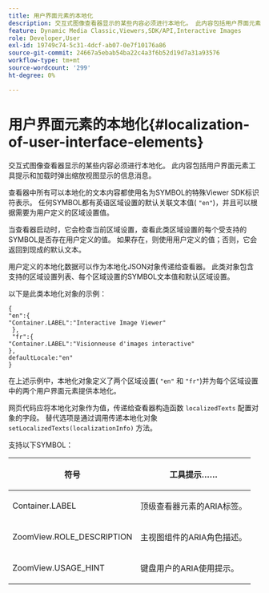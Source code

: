 ```yaml
---
title: 用户界面元素的本地化
description: 交互式图像查看器显示的某些内容必须进行本地化。 此内容包括用户界面元素工具提示和加载时弹出缩放视图显示的信息消息。
feature: Dynamic Media Classic,Viewers,SDK/API,Interactive Images
role: Developer,User
exl-id: 19749c74-5c31-4dcf-ab07-0e7f10176a86
source-git-commit: 24667a5ebab54ba22c4a3f6b52d19d7a31a93576
workflow-type: tm+mt
source-wordcount: '299'
ht-degree: 0%

---
```


# 用户界面元素的本地化{#localization-of-user-interface-elements}

交互式图像查看器显示的某些内容必须进行本地化。 此内容包括用户界面元素工具提示和加载时弹出缩放视图显示的信息消息。

查看器中所有可以本地化的文本内容都使用名为SYMBOL的特殊Viewer SDK标识符表示。 任何SYMBOL都有英语区域设置的默认关联文本值( `"en"`)，并且可以根据需要为用户定义的区域设置值。

当查看器启动时，它会检查当前区域设置，查看此类区域设置的每个受支持的SYMBOL是否存在用户定义的值。 如果存在，则使用用户定义的值；否则，它会返回到现成的默认文本。

用户定义的本地化数据可以作为本地化JSON对象传递给查看器。 此类对象包含支持的区域设置列表、每个区域设置的SYMBOL文本值和默认区域设置。

以下是此类本地化对象的示例：

```
{ 
"en":{ 
"Container.LABEL":"Interactive Image Viewer" 
 }, 
 "fr":{ 
"Container.LABEL":"Visionneuse d'images interactive" 
}, 
defaultLocale:"en" 
}
```

在上述示例中，本地化对象定义了两个区域设置( `"en"` 和 `"fr"`)并为每个区域设置中的两个用户界面元素提供本地化。

网页代码应将本地化对象作为值，传递给查看器构造函数 `localizedTexts` 配置对象的字段。 替代选项是通过调用传递本地化对象 `setLocalizedTexts(localizationInfo)` 方法。

支持以下SYMBOL：

<table id="table_58C40353B7244335872350C98DF2CFB3"> 
 <thead> 
  <tr> 
   <th colname="col1" class="entry"> <p>符号 </p> </th> 
   <th colname="col2" class="entry"> <p>工具提示…… </p> </th> 
  </tr> 
 </thead>
 <tbody> 
  <tr> 
   <td colname="col1"> <p> <span class="codeph"> Container.LABEL </span> </p> </td> 
   <td colname="col2"> <p>顶级查看器元素的ARIA标签。 </p> </td> 
  </tr> 
  <tr> 
   <td colname="col1"> <p> <span class="codeph"> ZoomView.ROLE_DESCRIPTION </span> </p> </td> 
   <td colname="col2"> <p>主视图组件的ARIA角色描述。 </p> </td> 
  </tr> 
  <tr> 
   <td colname="col1"> <p> <span class="codeph"> ZoomView.USAGE_HINT </span> </p> </td> 
   <td colname="col2"> <p>键盘用户的ARIA使用提示。 </p> </td> 
  </tr> 
 </tbody> 
</table>
